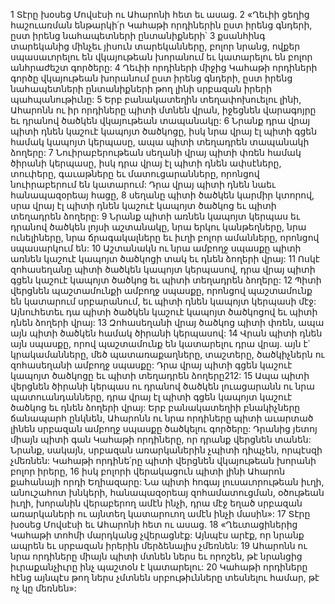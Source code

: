 1 Տէրը խօսեց Մովսէսի ու Ահարոնի հետ եւ ասաց. 2 «Ղեւիի ցեղից հաշուառման ենթարկի՛ր Կահաթի որդիներին ըստ իրենց գնդերի, ըստ իրենց նահապետների ընտանիքների՝ 3 քսանհինգ տարեկանից մինչեւ յիսուն տարեկանները, բոլոր նրանց, ովքեր սպասաւորելու են վկայութեան խորանում եւ կատարելու են բոլոր անհրաժեշտ գործերը: 4 Ղեւիի որդիների միջից Կահաթի որդիների գործը վկայութեան խորանում ըստ իրենց գնդերի, ըստ իրենց նահապետների ընտանիքների թող լինի սրբազան իրերի պահպանութիւնը: 5 Երբ բանակատեղին տեղափոխուելու լինի, Ահարոնն ու իր որդիները պիտի մտնեն վրան, իջեցնեն վարագոյրը եւ դրանով ծածկեն վկայութեան տապանակը: 6 Նրանք դրա վրայ պիտի դնեն կաշուէ կապոյտ ծածկոցը, իսկ նրա վրայ էլ պիտի գցեն համակ կապոյտ կերպասը, ապա պիտի տեղադրեն տապանակի ձողերը: 7 Նուիրաբերութեան սեղանի վրայ պիտի փռեն համակ ծիրանի կերպասը, իսկ դրա վրայ էլ պիտի դնեն ափսէները, տուփերը, գաւաթները եւ մատուցարանները, որոնցով նուիրաբերում են կատարում: Դրա վրայ պիտի դնեն նաեւ հանապազօրեայ հացը, 8 սեղանը պիտի ծածկեն կարմիր կտորով, սրա վրայ էլ պիտի դնեն կաշուէ կապոյտ ծածկոց եւ պիտի տեղադրեն ձողերը: 9 Նրանք պիտի առնեն կապոյտ կերպաս եւ դրանով ծածկեն լոյսի աշտանակը, նրա երկու կանթեղները, նրա ունելիները, նրա ճրագակալները եւ իւղի բոլոր ամանները, որոնցով սպասարկում են: 10 Աշտանակն ու նրա ամբողջ սպասքը պիտի առնեն կաշուէ կապոյտ ծածկոցի տակ եւ դնեն ձողերի վրայ: 11 Ոսկէ զոհասեղանը պիտի ծածկեն կապոյտ կերպասով, դրա վրայ պիտի գցեն կաշուէ կապոյտ ծածկոց եւ պիտի տեղադրեն ձողերը: 12 Պիտի վերցնեն պաշտամունքի ամբողջ սպասքը, որոնցով պաշտամունք են կատարում սրբարանում, եւ պիտի դնեն կապոյտ կերպասի մէջ: Այնուհետեւ դա պիտի ծածկեն կաշուէ կապոյտ ծածկոցով եւ պիտի դնեն ձողերի վրայ: 13 Զոհասեղանի վրայ ծածկոց պիտի փռեն, ապա այն պիտի ծածկեն համակ ծիրանի կերպասով: 14 Վրան պիտի դնեն այն սպասքը, որով պաշտամունք են կատարելու դրա վրայ. այն է՝ կրակամանները, մեծ պատառաքաղները, տաշտերը, ծածկիչներն ու զոհասեղանի ամբողջ սպասքը: Դրա վրայ պիտի գցեն կաշուէ կապոյտ ծածկոցը եւ պիտի տեղադրեն ձողերը212: 15 Ապա պիտի վերցնեն ծիրանի կերպաս ու դրանով ծածկեն լուացարանն ու նրա պատուանդանները, դրա վրայ էլ պիտի գցեն կապոյտ կաշուէ ծածկոց եւ դնեն ձողերի վրայ: Երբ բանակատեղիի բնակիչները ճանապարհ ընկնեն, Ահարոնն ու նրա որդիները պիտի աւարտած լինեն սրբազան ամբողջ սպասքը ծածկելու գործերը: Դրանից յետոյ միայն պիտի գան Կահաթի որդիները, որ դրանք վերցնեն տանեն: Նրանք, սակայն, սրբազան առարկաներին չպիտի դիպչեն, որպէսզի չմեռնեն: Կահաթի որդինե՛րը պիտի վերցնեն վկայութեան խորանի բոլոր իրերը, 16 իսկ բոլորի վերակացուն պիտի լինի Ահարոն քահանայի որդի Եղիազարը: Նա պիտի հոգայ լուսաւորութեան իւղի, անուշահոտ խնկերի, հանապազօրեայ զոհամատուցման, օծութեան իւղի, խորանին վերաբերող ամէն ինչի, դրա մէջ եղած սրբազան առարկաների ու այնտեղ կատարուող ամէն ինչի մասին»:
17 Տէրը խօսեց Մովսէսի եւ Ահարոնի հետ ու ասաց. 18 «Ղեւտացիներից Կահաթի տոհմի մարդկանց չվերացնէք: Այնպէս արէք, որ նրանք ապրեն եւ սրբազան իրերին մերձենալիս չմեռնեն: 19 Ահարոնն ու նրա որդիները միայն պիտի մտնեն ներս եւ որոշեն, թէ նրանցից իւրաքանչիւրը ինչ պաշտօն է կատարելու: 20 Կահաթի որդիները հէնց այնպէս թող ներս չմտնեն սրբութիւնները տեսնելու համար, թէ ոչ կը մեռնեն»:
